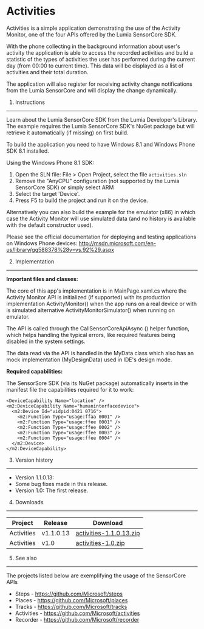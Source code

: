 
Activities
==========

Activities is a simple application demonstrating the use of the Activity Monitor,
one of the four APIs offered by the Lumia SensorCore SDK.

With the phone collecting in the background information about user's activity the
application is able to access the recorded activities and build a statistic of the
types of activities the user has performed during the current day (from 00:00 to
current time). This data will be displayed as a list of activities and their
total duration.

The application will also register for receiving activity change notifications
from the Lumia SensorCore and will display the change dynamically.

1. Instructions
--------------------------------------------------------------------------------

Learn about the Lumia SensorCore SDK from the Lumia Developer's Library. The
example requires the Lumia SensorCore SDK's NuGet package but will retrieve it
automatically (if missing) on first build.

To build the application you need to have Windows 8.1 and Windows Phone SDK 8.1
installed.

Using the Windows Phone 8.1 SDK:

1. Open the SLN file: File > Open Project, select the file `activities.sln`
2. Remove the "AnyCPU" configuration (not supported by the Lumia SensorCore SDK)
or simply select ARM
3. Select the target 'Device'.
4. Press F5 to build the project and run it on the device.

Alternatively you can also build the example for the emulator (x86) in which case
the Activity Monitor will use simulated data (and no history is available with
the default constructor used).

Please see the official documentation for
deploying and testing applications on Windows Phone devices:
http://msdn.microsoft.com/en-us/library/gg588378%28v=vs.92%29.aspx


2. Implementation
--------------------------------------------------------------------------------

**Important files and classes:**

The core of this app's implementation is in MainPage.xaml.cs where the Activity
Monitor API is initialized (if supported) with its production implementation
ActivityMonitor() when the app runs on a real device or with is simulated
alternative ActivityMonitorSimulator() when running on emulator.

The API is called through the CallSensorCoreApiAsync () helper function, which
helps handling the typical errors, like required features being disabled in the
system settings.

The data read via the API is handled in the MyData class which also has an mock
implementation (MyDesignData) used in IDE's design mode.

**Required capabilities:**

The SensorSore SDK (via its NuGet package) automatically inserts in the manifest
file the capabilities required for it to work:

    <DeviceCapability Name="location" />
    <m2:DeviceCapability Name="humaninterfacedevice">
      <m2:Device Id="vidpid:0421 0716">
        <m2:Function Type="usage:ffaa 0001" />
        <m2:Function Type="usage:ffee 0001" />
        <m2:Function Type="usage:ffee 0002" />
        <m2:Function Type="usage:ffee 0003" />
        <m2:Function Type="usage:ffee 0004" />
      </m2:Device>
    </m2:DeviceCapability>
	
	
3. Version history
--------------------------------------------------------------------------------
* Version 1.1.0.13: 
 * Some bug fixes made in this release. 
* Version 1.0: The first release.

4. Downloads
---------

| Project | Release | Download |
| ------- | --------| -------- |
| Activities | v1.1.0.13 | [activities-1.1.0.13.zip](https://github.com/Microsoft/activities/archive/v1.1.0.13.zip) |
| Activities | v1.0 | [activities-1.0.zip](https://github.com/Microsoft/activities/archive/v1.0.zip) |

5. See also
--------------------------------------------------------------------------------

The projects listed below are exemplifying the usage of the SensorCore APIs

* Steps -  https://github.com/Microsoft/steps
* Places - https://github.com/Microsoft/places
* Tracks - https://github.com/Microsoft/tracks
* Activities - https://github.com/Microsoft/activities
* Recorder - https://github.com/Microsoft/recorder
